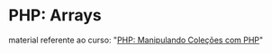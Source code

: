 # PHP: Arrays

material referente ao curso: "<a href="https://cursos.alura.com.br/course/php-manipulando-colecoes-arrays">PHP: Manipulando Coleções com PHP</a>"
